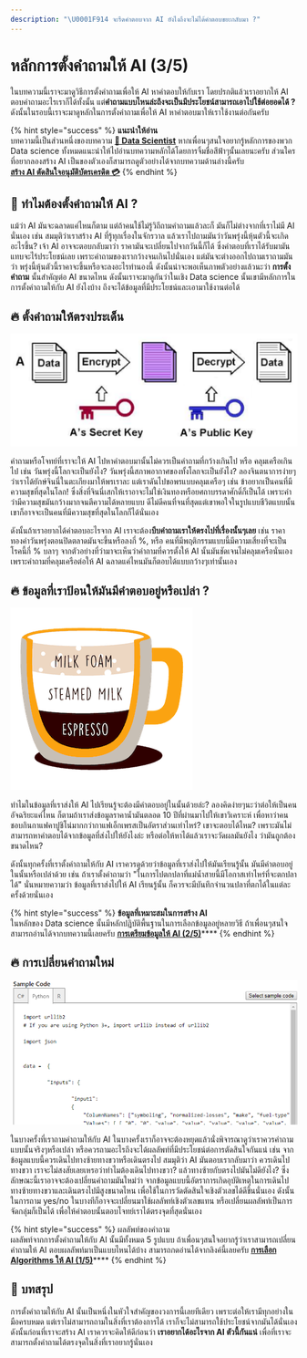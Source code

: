 ```yaml
---
description: "\U0001F914 จะรีดคำตอบจาก AI ยังไงถึงจะไม่ได้คำตอบขยะกลับมา ?"
---
```


# หลักการตั้งคำถามให้ AI \(3/5\)

ในบทความนี้เราจะมาดูวิธีการตั้งคำถามเพื่อให้ AI หาคำตอบให้กับเรา โดยปรกติแล้วเราอยากให้ AI ตอบคำถามอะไรเราก็ได้ทั้งนั้น แต่**คำถามแบบไหนล่ะถึงจะเป็นมีประโยชน์สามารถเอาไปใช้ต่อยอดได้ ?** ดังนั้นในรอบนี้เราจะมาดูหลักในการตั้งคำถามเพื่อให้ AI หาคำตอบมาให้เราใช้งานต่อกันครับ

{% hint style="success" %}
**แนะนำให้อ่าน**  
บทความนี้เป็นส่วนหนึ่งของบทความ [**👶 Data Scientist**](https://saladpuk.gitbook.io/learn/basic/data-scientist) หากเพื่อนๆสนใจอยากรู้หลักการของพวก Data science ทั้งหมดแนะนำให้ไปอ่านบทความหลักได้โดยการจิ้มชื่อสีฟ้าๆนั้นเลยนะครับ ส่วนใครที่อยากลองสร้าง AI เป็นของตัวเองก็สามารถดูตัวอย่างได้จากบทความด้านล่างนี้ครับ  
[**สร้าง AI ตัดสินใจอนุมัติบัตรเครดิต 💳**](https://saladpuk.gitbook.io/learn/cloud/machine-learning-studio/credit-risk)
{% endhint %}

## 🤔 ทำไมต้องตั้งคำถามให้ AI ?

แม้ว่า AI มันจะฉลาดแค่ไหนก็ตาม แต่ถ้าคนใช้ไม่รู้วิถีถามคำถามแล้วละก็ มันก็ไม่ต่างจากที่เราไม่มี AI นั่นเอง เช่น สมมุติว่าเราสร้าง AI ที่รู้ทุกเรื่องในจักรวาล แล้วเราไปถามมันว่าวันพรุ่งนี้หุ้นตัวนี้จะเกิดอะไรขึ้น? เจ้า AI อาจจะตอบกลับมาว่า ราคามันจะเปลี่ยนไปจากวันนี้ก็ได้ ซึ่งคำตอบที่เราได้รับมามันแทบจะไร้ประโยชน์เลย เพราะคำถามของเรากว้างจนเกินไปนั่นเอง แต่มันจะต่างออกไปถามเราถามมันว่า พรุ่งนี้หุ้นตัวนี้ราคาจะขึ้นหรือจะลงอะไรทำนองนี้ ดังนั้นน่าจะพอเห็นภาพตัวอย่างแล้วนะว่า **การตั้งคำถาม** นั้นสำคัญต่อ AI ขนาดไหน ดังนั้นเราจะมาดูกันว่าในเชิง Data science นั้นเขามีหลักการในการตั้งคำถามให้กับ AI ยังไงบ้าง ถึงจะได้ข้อมูลที่มีประโยชน์และเอามาใช้งานต่อได้

## 🔥 ตั้งคำถามให้ตรงประเด็น

![](../../.gitbook/assets/image%20%28726%29.png)

คำถามหรือโจทย์ที่เราจะให้ AI ไปหาคำตอบมานั้นไม่ควรเป็นคำถามที่กว้างเกินไป หรือ คลุมเครือเกินไป เช่น วันพรุ่งนี้โลกจะเป็นยังไง? วันพรุ่งนี้สภาพอากาศของทั้งโลกจะเป็นยังไง? ลองจินตนาการง่ายๆว่าเราได้ยักษ์จินนี่ในตะเกียงมาให้พรเราละ แต่เราดันไปขอพรแบบคลุมเครือๆ เช่น ข้าอยากเป็นคนที่มีความสุขที่สุดในโลก! ซึ่งสิ่งที่จินนี่เสกให้เราอาจะไม่ใช่เงินทองหรือยศถาบรรดาศักดิ์ก็เป็นได้ เพราะคำว่ามีความสุขมันกว้างมากจนตีความได้หลายแบบ ดีไม่ดีคนที่จนที่สุดแต่เขาพอใจในรูปแบบชีวิตแบบนั้น เขาก็อาจจะเป็นคนที่มีความสุขที่สุดในโลกก็ได้นั่นเอง

ดังนั้นถ้าเราอยากได้คำตอบอะไรจาก AI เราจะต้อง**บีบคำถามเราให้ตรงไปที่เรื่องนั้นๆเลย** เช่น ราคาทองคำวันพรุ่งตอนปิดตลาดมันจะขึ้นหรือลงกี่ %, หรือ คนที่มีพฤติกรรมแบบนี้มีความเสี่ยงที่จะเป็นโรคนี้กี่ % บลาๆ จากตัวอย่างที่ว่ามาจะเห็นว่าคำถามที่ควรตั้งให้ AI นั้นมันชัดเจนไม่คลุมเครือนั่นเอง เพราะคำถามที่คลุมเครือต่อให้ AI ฉลาดแค่ไหนมันก็ตอบได้แบบกว้างๆเท่านั้นเอง

## 🔥 ข้อมูลที่เราป้อนให้มันมีคำตอบอยู่หรือเปล่า ?

![](../../.gitbook/assets/image-954.png)

ทำไมในข้อมูลที่เราส่งให้ AI ไปเรียนรู้จะต้องมีคำตอบอยู่ในนั้นด้วยล่ะ? ลองคิดง่ายๆนะว่าต่อให้เป็นคนอัจฉริยะแค่ไหน ก็ตามถ้าเราส่งข้อมูลราคาน้ำมันตลอด 10 ปีที่ผ่านมาไปให้เขาวิเคราะห์ เพื่อหาว่าคนชอบกินกาแฟคาปูชิโน่มากกว่ากาแฟเอ็กเพรสเป็นอัตราส่วนเท่าไหร่? เขาจะตอบได้ไหม? เพราะมันไม่สามารถหาคำตอบได้จากข้อมูลที่ส่งไปให้ยังไงล่ะ หรือต่อให้หาได้แล้วเราจะวัดผลมันยังไง ว่ามันถูกต้องขนาดไหน?

ดังนั้นทุกครั้งที่เราตั้งคำถามให้กับ AI เราควรดูด้วยว่าข้อมูลที่เราส่งไปให้มันเรียนรู้นั้น มันมีคำตอบอยู่ในนั้นหรือเปล่าด้วย เช่น ถ้าเราตั้งคำถามว่า "ในการไปตกปลาที่แม่น้ำสายนี้มีโอกาสเท่าไหร่ที่จะตกปลาได้" นั่นหมายความว่า ข้อมูลที่เราส่งไปให้ AI เรียนรู้นั้น ก็ควรจะมีบันทึกจำนวนปลาที่ตกได้ในแต่ละครั้งด้วยนั่นเอง

{% hint style="success" %}
**ข้อมูลที่เหมาะสมในการสร้าง AI**  
ในหลักของ Data science นั้นมีหลักปฏิบัติพื้นฐานในการเลือกข้อมูลอยู่หลายวิธี ถ้าเพื่อนๆสนใจสามารถอ่านได้จากบทความนี้เลยครับ [**การเตรียมข้อมูลให้ AI \(2/5\)**](https://saladpuk.gitbook.io/learn/basic/data-scientist/data-ready)\*\*\*\*
{% endhint %}

## 🔥 การเปลี่ยนคำถามใหม่

![](../../.gitbook/assets/image%20%28538%29.png)

ในบางครั้งที่เราถามคำถามให้กับ AI ในบางครั้งเราก็อาจจะต้องหยุดแล้วนั่งพิจารณาดูว่าเราควรคำถามแบบนั้นจริงๆหรือเปล่า หรือควรถามอะไรถึงจะได้ผลลัพท์ที่มีประโยชน์ต่อการตัดสินใจกันแน่ เช่น จากข้อมูลแบบนี้ควรเดินไปทางซ้ายทางขวาหรือเดินตรงไป สมมุติว่า AI มันตอบเรากลับมาว่า ควรเดินไปทางขวา เราจะไม่สงสัยเลยเหรอว่าทำไมต้องเดินไปทางขวา? แล้วทางซ้ายกับตรงไปมันไม่ดียังไง? ซึ่งลักษณะนี้เราอาจจะต้องเปลี่ยนคำถามมันใหม่ว่า จากข้อมูลแบบนี้อัตราการเกิดอุบัติเหตุในการเดินไปทางซ้ายทางขวาและเดินตรงไปมีสูงขนาดไหน เพื่อใช้ในการวัดตัดสินใจเชิงตัวเลขได้ดีขึ้นนั่นเอง ดังนั้นในการถาม yes/no ในบางทีก็อาจจะเปลี่ยนมาใช้ผลลัพท์เชิงตัวเลขแทน หรือเปลี่ยนผลลัพท์เป็นการจัดกลุ่มก็เป็นได้ เพื่อให้คำตอบนั้นตอบโจทย์เราได้ตรงจุดที่สุดนั่นเอง

{% hint style="success" %}
ผลลัพท์ของคำถาม  
ผลลัพท์จากการตั้งคำถามให้กับ AI นั้นมีทั้งหมด 5 รูปแบบ ถ้าเพื่อนๆสนใจอยากรู้ว่าเราสามารถเปลี่ยนคำถามให้ AI ตอบผลลัพท์มาเป็นแบบไหนได้บ้าง สามารถกดอ่านได้จากลิงค์นี้เลยครับ [**การเลือก Algorithms ให้ AI \(1/5\)**](https://saladpuk.gitbook.io/learn/basic/data-scientist/algorithms-category)\*\*\*\*
{% endhint %}

## 🎯 บทสรุป

การตั้งคำถามให้กับ AI นั้นเป็นหนึ่งในหัวใจสำคัญของวงการนี้เลยทีเดียว เพราะต่อให้เรามีทุกอย่างในมือครบหมด แต่เราไม่สามารถถามในสิ่งที่เราต้องการได้ เราก็จะไม่สามารถใช้ประโยชน์จากมันได้นั่นเอง ดังนั้นก่อนที่เราจะสร้าง AI เราควรจะคิดให้ดีก่อนว่า **เราอยากได้อะไรจาก AI ตัวนี้กันแน่** เพื่อที่เราจะสามารถตั้งคำถามได้ตรงจุดในสิ่งที่เราอยากรู้นั่นเอง

